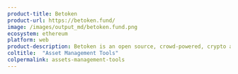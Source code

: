 ```yaml
---
product-title: Betoken
product-url: https://betoken.fund/
image: /images/output_md/betoken.fund.png
ecosystem: ethereum
platform: web
product-description: Betoken is an open source, crowd-powered, crypto asset management protocol connecting capital and talent.[Interview with Zefram Lou, co-founder of Betoken](/betoken).
coltitle:  "Asset Management Tools"
colpermalink: assets-management-tools
---
```

